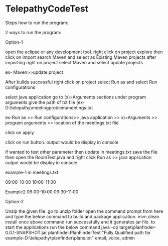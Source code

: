 # TelepathyCodeTest

Steps how to run the program:

2 ways to run the program:

Option-1

open the eclipse or any development tool.
right click on project explore then click on import
search Maven and select as Existing Maven projects
after importing right on project select Maven and select update projects

ex- Maven>>update project

After builds successful right click on project select Run as and select  Run configurations


select java application go to (x)=Arguments sections under program arguments give the path of txt file (ex- D:\telepathy\meetingproblem\meetings.txt

 ex-Run as >> Run configurations>> java application >> x)=Arguments >> program arguments >> location of the meetings.txt file
 
 click on apply  
 
 click on run button.
 output would be display in console
 
 if wanted to test other parameter then update in meetings.txt save the file then open the RoomTest.java  and right click Run as >> java application
 output would be display in console
  
 
 example-1
in meetings.txt

09:00-10:00
10:00-11:00
 
 
Example2
09:00-10:00
09:30-11:00


Option-2

Unzip the given file.
go to unzip folder 
open the command prompt from here and type the below command to build and package application.
mvn clean install
once above command run successfully and it generates jar file.
to start the applications run the below command
java -cp target\planfinder-0.0.1-SNAPSHOT.jar planfinder.PlanFinderTest "Fully Qualified path for example-D:\telepathy\planfinder\plans.txt" email, voice, admin

 
